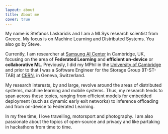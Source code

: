 ```yaml
---
layout: about
title: About me
cover: true
---
```


My name is Stefanos Laskaridis and I am a MLSys research scientist from Greece. My focus is on Machine Learning and Distributed Systems. You also go by Steve.

Currently, I am researcher at [Samsung AI Center](https://research.samsung.com/aicentre_cambridge) in Cambridge, UK,
focusing on the area of **Federated Learning** and **efficient on-device** or **collaborative ML**.
Previously, I did my MPhil in the [University of Cambridge](https://www.cst.cam.ac.uk/) and prior to that I was a
Software Engineer for the Storage Group (IT-ST-TAB) at [CERN](https://cern.ch), in Geneva, Switzerland.

My research interests, by and large, revolve around the areas of distributed systems, machine learning and mobile systems.
Thus, my research tends to span across these topics, ranging from efficient models for embedded deployment
(such as dynamic early exit networks) to inference offloading and from on-device to Federated Learning.

In my free time, I love travelling, motorsport and photography. I am also passionate about the topics of open-source and privacy and like partaking in hackathons from time to time.